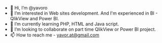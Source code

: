 - 👋 Hi, I’m @yavoro
- 👀 I’m interested in Web sites development. And I'm experienced in BI - QlikView and Power BI.
- 🌱 I’m currently learning PHP, HTML and Java script.
- 💞️ I’m looking to collaborate on part time QlikView or Power BI project.
- 📫 How to reach me - yavor.at@gmail.com

<!---
yavoro/yavoro is a ✨ special ✨ repository because its `README.md` (this file) appears on your GitHub profile.
You can click the Preview link to take a look at your changes.
--->
